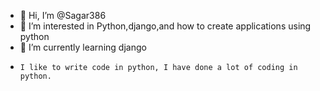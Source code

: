 - 👋 Hi, I’m @Sagar386
- 👀 I’m interested in Python,django,and how to create applications using python
- 🌱 I’m currently learning django
-     I like to write code in python, I have done a lot of coding in python.
